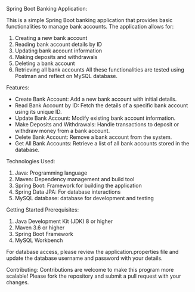 Spring Boot Banking Application:

This is a simple Spring Boot banking application that provides basic functionalities to manage bank accounts. 
The application allows for:

1. Creating a new bank account
2. Reading bank account details by ID
3. Updating bank account information
4. Making deposits and withdrawals
5. Deleting a bank account
6. Retrieving all bank accounts
All these functionalities are tested using Postman and reflect on MySQL database.

Features:
- Create Bank Account: Add a new bank account with initial details.
- Read Bank Account by ID: Fetch the details of a specific bank account using its unique ID.
- Update Bank Account: Modify existing bank account information.
- Make Deposits and Withdrawals: Handle transactions to deposit or withdraw money from a bank account.
- Delete Bank Account: Remove a bank account from the system.
- Get All Bank Accounts: Retrieve a list of all bank accounts stored in the database.

Technologies Used:
1. Java: Programming language
2. Maven: Dependency management and build tool
3. Spring Boot: Framework for building the application
4. Spring Data JPA: For database interactions
5. MySQL database: database for development and testing


Getting Started
Prerequisites:
1. Java Development Kit (JDK) 8 or higher
2. Maven 3.6 or higher
3. Spring Boot Framework
4. MySQL Workbench

For database access, please review the application.properties file and update the database username and password with your details.

Contributing:
Contributions are welcome to make this program more scalable! Please fork the repository and submit a pull request with your changes.
